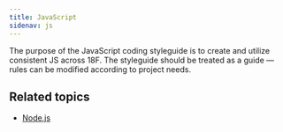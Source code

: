 ```yaml
---
title: JavaScript
sidenav: js
---
```


The purpose of the JavaScript coding styleguide is to create and utilize
consistent JS across 18F. The styleguide should be treated as a guide
&mdash; rules can be modified according to project needs.

## Related topics
* [Node.js]({{site.baseurl}}/nodejs)
